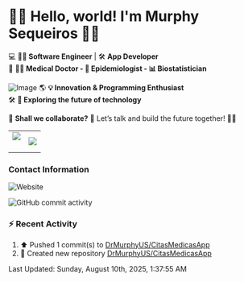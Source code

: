 
<!--
**DrMurphyUS/DrMurphyUS** is a ✨ _special_ ✨ repository because its `README.md` (this file) appears on your GitHub profile.

Here are some ideas to get you started:

- 🔭 I’m currently working on ...
- 🌱 I’m currently learning ...
- 👯 I’m looking to collaborate on ...
- 🤔 I’m looking for help with ...
- 💬 Ask me about ...
- 📫 How to reach me: ...
- 😄 Pronouns: ...
- ⚡ Fun fact: ...
-->

# 👋🦊 Hello, world! I'm **Murphy Sequeiros** 🚀✨  
💻 **👨‍💻 Software Engineer** | 🛠️ **App Developer**  
🧬 **👨‍⚕️ Medical Doctor - 🦠 Epidemiologist - 📊 Biostatistician**  

![Image](https://github.com/user-attachments/assets/b21c9ecb-cdc3-4de7-974b-b2c9abfc7808)
🌎 **💡 Innovation & Programming Enthusiast**  
🛠️ **🚀 Exploring the future of technology**   

💬 **Shall we collaborate?** 📩 Let’s talk and build the future together! 🚀✨  

<!--- stats & Trophy (start) -->
<p align="center">
  <!--- stats (start) -->
<table align="center">
<tr border="none">
<td width="50%" align="center">
  
  <img  align="center"  src="https://github-readme-stats.vercel.app/api?username=DrMurphyUS&theme=dark&show_icons=true&count_private=true" />
  <br></br>
 
</td>

<td width="50%" align="center">

  <img  align="center"  src="https://github-readme-stats.anuraghazra1.vercel.app/api/top-langs/?username=DrMurphyUS&theme=dark&hide_border=false&no-bg=true&no-frame=true&langs_count=10"/>
  
</td>
</tr>
</table>
<!--- stats (end) -->


### Contact Information  


![Website](https://img.shields.io/website?url=https%3A%2F%2Fwww.drmurphyus.com&down_message=https%3A%2F%2Fwww.drmurphyus.com&style=for-the-badge)

![GitHub commit activity](https://img.shields.io/github/commit-activity/t/DrMurphyUS/DrMurphyUS)


### ⚡ Recent Activity 
<!--RECENT_ACTIVITY:start-->
1. ⬆️ Pushed 1 commit(s) to [DrMurphyUS/CitasMedicasApp](https://github.com/DrMurphyUS/CitasMedicasApp)<br>
2. 📔 Created new repository [DrMurphyUS/CitasMedicasApp](https://github.com/DrMurphyUS/CitasMedicasApp)<br>
<!--RECENT_ACTIVITY:end-->
<!--RECENT_ACTIVITY:last_update-->
Last Updated: Sunday, August 10th, 2025, 1:37:55 AM
<!--RECENT_ACTIVITY:last_update_end-->

<!--
[![Twitter](https://img.shields.io/twitter/follow/aminespinoza?color=blue&label=s%C3%ADgueme%20en%20Twitter&style=for-the-badge)][twitter]

[<img src="https://img.icons8.com/doodle/48/000000/youtube--v1.png"/>][youtube]
[<img src="https://img.icons8.com/doodle/48/000000/linkedin--v2.png"/>][linkedin]
[<img src="https://img.icons8.com/doodle/48/000000/instagram-new.png"/>][instagram]
[<img src="https://img.icons8.com/doodle/48/000000/facebook-circled.png"/>][facebook]

### Mis últimos artículos
<!-- BLOG-POST-LIST:START -->
<!--
- [Diagramas como código con Mermaid](http://aminespinoza.com/diagramas-como-codigo-con-mermaid/)
- [Lo nuevo de C# 8.0: El operador de uso combinado ??](http://aminespinoza.com/lo-nuevo-de-c-8-0-el-operador-de-uso-combinado/)
- [Como evitar un conflicto de versiones al unificar un proyecto con VS Code](http://aminespinoza.com/como-evitar-un-conflicto-de-versiones-al-unificar-un-proyecto-con-vs-code/)
- [Cómo conectarte de manera remota a SQL Server en Ubuntu](http://aminespinoza.com/como-conectarte-de-manera-remota-a-sql-server-en-ubuntu/)
- [Instalación de SQL Server en Ubuntu 20.04](http://aminespinoza.com/instalacion-de-sql-server-en-ubuntu-20-04/)
<!-- BLOG-POST-LIST:END -->
<!--
### Mis últimos videos
<!-- YOUTUBE:START -->
<!--
- [DevOps: La diferencia entre un programador y un desarrollador de software.](https://www.youtube.com/watch?v=bziX6Nt4aaU)
- [5 tips para ser mejor Desarrollador de Software](https://www.youtube.com/watch?v=oZWDaoaHLxA)
- [¿Por qué y para qué usar Github CLI?](https://www.youtube.com/watch?v=EDOoUSbXin8)
- [¿Qué **** hace un desarrollador de software?](https://www.youtube.com/watch?v=H6e19XoihBo)
- [Aprendiendo a usar Ngrok a profundidad](https://www.youtube.com/watch?v=YA_xMQOIZo0)
<!-- YOUTUBE:END -->

<!--
[website]: https://aminespinoza.com/
[twitter]: https://twitter.com/aminespinoza
[youtube]: https://www.youtube.com/c/AminEspinoza
[linkedin]: https://www.linkedin.com/in/amin-espinoza-71b24661/
[instagram]: https://www.instagram.com/aminespinoza10/
[facebook]: https://www.facebook.com/aminespinoza
-->

